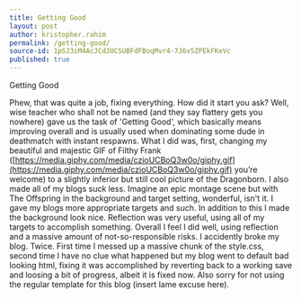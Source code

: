 ```yaml
---
title: Getting Good
layout: post
author: kristopher.rahim
permalink: /getting-good/
source-id: 1pSJ3iM4AcJCdJUCSUBFdFBoqMvr4-7J6v5ZPEkFKeVc
published: true
---
```

Getting Good

Phew, that was quite a job, fixing everything. How did it start you ask? Well, wise teacher who shall not be named (and they say flattery gets you nowhere) gave us the task of 'Getting Good', which basically means improving overall and is usually used when dominating some dude in deathmatch with instant respawns. What I did was, first, changing my beautiful and majestic GIF of Filthy Frank ([https://media.giphy.com/media/czioUCBoQ3w0o/giphy.gif](https://media.giphy.com/media/czioUCBoQ3w0o/giphy.gif) you’re welcome) to a slightly inferior but still cool picture of the Dragonborn. I also made all of my blogs suck less. Imagine an epic montage scene but with The Offspring in the background and target setting, wonderful, isn't it. I gave my blogs more appropriate targets and such. In addition to this I made the background look nice. Reflection was very useful, using all of my targets to accomplish something. Overall I feel I did well, using reflection and a massive amount of not-so-responsible risks. I accidently broke my blog. Twice. First time I messed up a massive chunk of the style.css, second time I have no clue what happened but my blog went to default bad looking html, fixing it was accomplished by reverting back to a working save and loosing a bit of progress, albeit it is fixed now. Also sorry for not using the regular template for this blog (insert lame excuse here).

